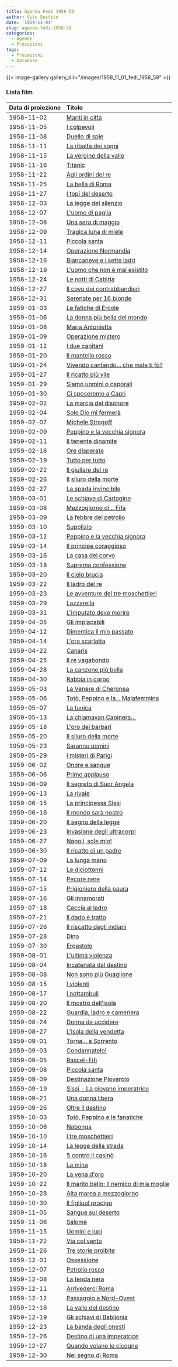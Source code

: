 ```yaml
---
title: Agenda Fedi 1958-59
author: Vito Sestito
date: '1959-11-01'
slug: agenda-fedi-1958-59
categories:
  - Agende
  - Proiezioni
tags:
  - Proiezioni
  - Database
---
```

{{< image-gallery gallery_dir="/images/1958_11_01_fedi_1958_59" >}}

### Lista film

|Data di proiezione |Titolo                                   |
|:------------------|:----------------------------------------|
|1958-11-02         |[Mariti in città](https://www.imdb.com/title/tt0050690/)|
|1958-11-05         |[I colpevoli](https://www.imdb.com/title/tt0049085/)|
|1958-11-08         |[Duello di spie](https://www.imdb.com/title/tt0048588/)|
|1958-11-11         |[La ribalta dei sogni](https://www.imdb.com/title/tt0121665/)|
|1958-11-15         |[La vergine della valle](https://www.imdb.com/title/tt0048805/)|
|1958-11-16         |[Titanic](https://www.imdb.com/title/tt0046435/)|
|1958-11-22         |[Agli ordini del re](https://www.imdb.com/title/tt0050108/)|
|1958-11-25         |[La bella di Roma](https://www.imdb.com/title/tt0047870/)|
|1958-11-27         |[I topi del deserto](https://www.imdb.com/title/tt0045679/)|
|1958-12-03         |[La legge del silenzio](https://www.imdb.com/title/tt0041181/)|
|1958-12-07         |[L'uomo di paglia](https://www.imdb.com/title/tt0051142/)|
|1958-12-08         |[Una sera di maggio](https://www.imdb.com/title/tt0170559/)|
|1958-12-09         |[Tragica luna di miele](https://www.imdb.com/title/tt0032571/)|
|1958-12-11         |[Piccola santa](https://www.imdb.com/title/tt0047352/)|
|1958-12-14         |[Operazione Normandia](https://www.imdb.com/title/tt0049117/)|
|1958-12-16         |[Biancaneve e i sette ladri](https://www.imdb.com/title/tt0041173/)|
|1958-12-19         |[L'uomo che non è mai esistito](https://www.imdb.com/title/tt0049471/)|
|1958-12-24         |[Le notti di Cabiria](https://www.imdb.com/title/tt0050783/)|
|1958-12-27         |[Il covo dei contrabbandieri](https://www.imdb.com/title/tt0048387/)|
|1958-12-31         |[Serenate per 16 bionde](https://www.imdb.com/title/tt0049739/)|
|1959-01-03         |[Le fatiche di Ercole](https://www.imdb.com/title/tt0050381/)|
|1959-01-06         |[La donna più bella del mondo](https://www.imdb.com/title/tt0048006/)|
|1959-01-08         |[Maria Antonietta](https://www.imdb.com/title/tt0048355/)|
|1959-01-09         |[Operazione mistero](https://www.imdb.com/title/tt0047073/)|
|1959-01-12         |[I due capitani](https://www.imdb.com/title/tt0048056/)|
|1959-01-20         |[Il mantello rosso](https://www.imdb.com/title/tt0048349/)|
|1959-01-24         |[Vivendo cantando... che male ti fò?](https://www.imdb.com/title/tt0051146/)|
|1959-01-27         |[Il ricatto più vile](https://www.imdb.com/title/tt0049656/)|
|1959-01-29         |[Siamo uomini o caporali](https://www.imdb.com/title/tt0048617/)|
|1959-01-30         |[Ci sposeremo a Capri](https://www.imdb.com/title/tt0049075/)|
|1959-02-02         |[La marcia del disonore](https://www.imdb.com/title/tt0045097/)|
|1959-02-04         |[Solo Dio mi fermerà](https://www.imdb.com/title/tt0050990/)|
|1959-02-07         |[Michele Strogoff](https://www.imdb.com/title/tt0049501/)|
|1959-02-09         |[Peppino e la vecchia signora](https://www.imdb.com/title/tt0158847/)|
|1959-02-11         |[Il tenente dinamite](https://www.imdb.com/title/tt0045637/)|
|1959-02-16         |[Ore disperate](https://www.imdb.com/title/tt0047985/)|
|1959-02-19         |[Tutto per tutto](https://www.imdb.com/title/tt0043676/)|
|1959-02-22         |[Il giullare del re](https://www.imdb.com/title/tt0049096/)|
|1959-02-26         |[Il siluro della morte](https://www.imdb.com/title/tt0046877/)|
|1959-02-27         |[La spada invincibile](https://www.imdb.com/title/tt0216028/)|
|1959-03-01         |[Le schiave di Cartagine](https://www.imdb.com/title/tt0049723/)|
|1959-03-08         |[Mezzogiorno di... Fifa](https://www.imdb.com/title/tt0049593/)|
|1959-03-09         |[La febbre del petrolio](https://www.imdb.com/title/tt0032273/)|
|1959-03-10         |[Supplizio](https://www.imdb.com/title/tt0049652/)|
|1959-03-12         |[Peppino e la vecchia signora](https://www.imdb.com/title/tt0158847/)|
|1959-03-14         |[Il principe coraggioso](https://www.imdb.com/title/tt0047365/)|
|1959-03-16         |[La casa del corvo](https://www.imdb.com/title/tt0043782/)|
|1959-03-18         |[Suprema confessione](https://www.imdb.com/title/tt0049811/)|
|1959-03-20         |[Il cielo brucia](https://www.imdb.com/title/tt0050254/)|
|1959-03-22         |[Il ladro del re](https://www.imdb.com/title/tt0048259/)|
|1959-03-23         |[Le avventure dei tre moschettieri](https://www.imdb.com/title/tt0194682/)|
|1959-03-29         |[Lazzarella](https://www.imdb.com/title/tt0050628/)|
|1959-03-31         |[L'imputato deve morire](https://www.imdb.com/title/tt0048748/)|
|1959-04-05         |[Gli implacabili](https://www.imdb.com/title/tt0048691/)|
|1959-04-12         |[Dimentica il mio passato](https://www.imdb.com/title/tt0049145/)|
|1959-04-14         |[L'ora scarlatta](https://www.imdb.com/title/tt0049718/)|
|1959-04-22         |[Canaris](https://www.imdb.com/title/tt0046819/)|
|1959-04-25         |[Il re vagabondo](https://www.imdb.com/title/tt0049909/)|
|1959-04-28         |[La canzone più bella](https://www.imdb.com/title/tt0050227/)|
|1959-04-30         |[Rabbia in corpo](https://www.imdb.com/title/tt0136484/)|
|1959-05-03         |[La Venere di Cheronea](https://www.imdb.com/title/tt0052351/)|
|1959-05-06         |[Totò, Peppino e la... Malafemmina](https://www.imdb.com/title/tt0049866/)|
|1959-05-07         |[La tunica](https://www.imdb.com/title/tt0046247/)|
|1959-05-13         |[La chiamavan Capinera…](https://www.imdb.com/title/tt0050248/)|
|1959-05-18         |[L'oro dei barbari](https://www.imdb.com/title/tt0297882/)|
|1959-05-20         |[Il siluro della morte](https://www.imdb.com/title/tt0046877/)|
|1959-05-23         |[Saranno uomini](https://www.imdb.com/title/tt0049741/)|
|1959-05-29         |[I misteri di Parigi](https://www.imdb.com/title/tt0187299/)|
|1959-06-02         |[Onore e sangue](https://www.imdb.com/title/tt0050801/)|
|1959-06-06         |[Primo applauso](https://www.imdb.com/title/tt0050860/)|
|1959-06-09         |[Il segreto di Suor Angela](https://www.imdb.com/title/tt0048597/)|
|1959-06-13         |[La rivale](https://www.imdb.com/title/tt0048556/)|
|1959-06-15         |[La principessa Sissi](https://www.imdb.com/title/tt0048624/)|
|1959-06-16         |[Il mondo sarà nostro](https://www.imdb.com/title/tt0048385/)|
|1959-06-20         |[Il segno della legge](https://www.imdb.com/title/tt0051087/)|
|1959-06-23         |[Invasione degli ultracorpi](https://www.imdb.com/title/tt0049366/)|
|1959-06-27         |[Napoli, sole mio!](https://www.imdb.com/title/tt0051979/)|
|1959-06-30         |[Il ricatto di un padre](https://www.imdb.com/title/tt0050897/)|
|1959-07-09         |[La lunga mano](https://www.imdb.com/title/tt0049845/)|
|1959-07-12         |[Le diciottenni](https://www.imdb.com/title/tt0047995/)|
|1959-07-14         |[Pecore nere](https://www.imdb.com/title/tt0049288/)|
|1959-07-15         |[Prigioniero della paura](https://www.imdb.com/title/tt0050383/)|
|1959-07-16         |[Gli innamorati](https://www.imdb.com/title/tt0048207/)|
|1959-07-18         |[Caccia al ladro](https://www.imdb.com/title/tt0048728/)|
|1959-07-21         |[Il dado è tratto](https://www.imdb.com/title/tt0050913/)|
|1959-07-26         |[Il riscatto degli indiani](https://www.imdb.com/title/tt0050299/)|
|1959-07-28         |[Dino](https://www.imdb.com/title/tt0050316/)|
|1959-07-30         |[Ergastolo](https://www.imdb.com/title/tt0045358/)|
|1959-08-01         |[L'ultima violenza](https://www.imdb.com/title/tt0051125/)|
|1959-08-04         |[Incatenata dal destino](https://www.imdb.com/title/tt0048203/)|
|1959-08-08         |[Non sono più Guaglione](https://www.imdb.com/title/tt0052009/)|
|1959-08-15         |[I violenti](https://www.imdb.com/title/tt0049849/)|
|1959-08-17         |[I nottambuli](https://www.imdb.com/title/tt0043357/)|
|1959-08-20         |[Il mostro dell'isola](https://www.imdb.com/title/tt0046097/)|
|1959-08-22         |[Guardia, ladro e cameriera](https://www.imdb.com/title/tt0051685/)|
|1959-08-24         |[Donna da uccidere](https://www.imdb.com/title/tt0049196/)|
|1959-08-27         |[L'isola della vendetta](https://www.imdb.com/title/tt0137437/)|
|1959-09-01         |[Torna... a Sorrento](https://www.imdb.com/title/tt0038183/)|
|1959-09-03         |[Condannatelo!](https://www.imdb.com/title/tt0045642/)|
|1959-09-05         |[Rascel-Fifì](https://www.imdb.com/title/tt0050887/)|
|1959-09-08         |[Piccola santa](https://www.imdb.com/title/tt0047352/)|
|1959-09-09         |[Destinazione Piovarolo](https://www.imdb.com/title/tt0047986/)|
|1959-09-19         |[Sissi - La giovane imperatrice](https://www.imdb.com/title/tt0049762/)|
|1959-09-21         |[Una donna libera](https://www.imdb.com/title/tt0168690/)|
|1959-09-26         |[Oltre il destino](https://www.imdb.com/title/tt0048210/)|
|1959-10-03         |[Totò, Peppino e le fanatiche](https://www.imdb.com/title/tt0052309/)|
|1959-10-06         |[Nabonga](https://www.imdb.com/title/tt0037115/)|
|1959-10-10         |[I tre moschettieri](https://www.imdb.com/title/tt0040876/)|
|1959-10-14         |[La legge della strada](https://www.imdb.com/title/tt0049448/)|
|1959-10-16         |[5 contro il casinò](https://www.imdb.com/title/tt0048077/)|
|1959-10-18         |[La mina](https://www.imdb.com/title/tt0050705/)|
|1959-10-20         |[La vena d'oro](https://www.imdb.com/title/tt0048779/)|
|1959-10-22         |[Il marito bello: Il nemico di mia moglie](https://www.imdb.com/title/tt0053105/)|
|1959-10-28         |[Alta marea a mezzogiorno](https://www.imdb.com/title/tt0050507/)|
|1959-10-30         |[Il figliuol prodigo](https://www.imdb.com/title/tt0048517/)|
|1959-11-05         |[Sangue sul deserto](https://www.imdb.com/title/tt0311012/)|
|1959-11-06         |[Salomè](https://www.imdb.com/title/tt0046269/)|
|1959-11-15         |[Uomini e lupi](https://www.imdb.com/title/tt0049905/)|
|1959-11-22         |[Via col vento](https://www.imdb.com/title/tt0031381/)|
|1959-11-26         |[Tre storie proibite](https://www.imdb.com/title/tt0044143/)|
|1959-12-01         |[Ossessione](https://www.imdb.com/title/tt0035160/)|
|1959-12-07         |[Petrolio rosso](https://www.imdb.com/title/tt0050797/)|
|1959-12-08         |[La tenda nera](https://www.imdb.com/title/tt0049014/)|
|1959-12-11         |[Arrivederci Roma](https://www.imdb.com/title/tt0050140/)|
|1959-12-12         |[Passaggio a Nord-Ovest](https://www.imdb.com/title/tt0032851/)|
|1959-12-16         |[La valle del destino](https://www.imdb.com/title/tt0038213/)|
|1959-12-19         |[Gli schiavi di Babilonia](https://www.imdb.com/title/tt0046328/)|
|1959-12-23         |[La banda degli onesti](https://www.imdb.com/title/tt0048981/)|
|1959-12-26         |[Destino di una imperatrice](https://www.imdb.com/title/tt0050974/)|
|1959-12-27         |[Quando volano le cicogne](https://www.imdb.com/title/tt0050634/)|
|1959-12-30         |[Nel segno di Roma](https://www.imdb.com/title/tt0051985/)|
